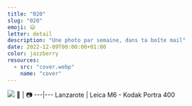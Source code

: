 ```yaml
---
title: "020"
slug: "020"
emoji: 😃
letter: detail
description: "Une photo par semaine, dans ta boîte mail"
date: 2022-12-09T00:00:00+01:00
color: jazzberry
resources:
  - src: "cover.webp"
    name: "cover"
---
```

![](cover)
📍 | 📷
---|---
Lanzarote | Leica M6 - Kodak Portra 400
